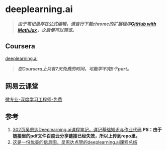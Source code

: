 # deeplearning.ai

> _**由于笔记里存在公式编辑，请自行下载chrome的扩展程序[GitHub with MathJax](https://chrome.google.com/webstore/detail/github-with-mathjax/ioemnmodlmafdkllaclgeombjnmnbima)，之后便可以预览。**_

## Coursera

[deeplearning.ai](https://www.deeplearning.ai/)

> _**在Coursera上只有7天免费的时间，可能学不完5个part。**_

## 网易云课堂

[微专业-深度学习工程师-免费](http://mooc.study.163.com/smartSpec/detail/1001319001.htm)

## 参考

1. [302页吴恩达Deeplearning.ai课程笔记，详记基础知识与作业代码](https://mp.weixin.qq.com/s?__biz=MzA3MzI4MjgzMw==&mid=2650737603&idx=1&sn=a8e003446dd0b3ce5a047c69330ac817&chksm=871acfbdb06d46ab8875936c608a15736f52530183102981ef2881292d914d95a168f049b54a&mpshare=1&scene=1&srcid=02083q8To1azkA7xSirpjAOK%23rd) **PS：由于链接里的pdf文件百度云分享链接已经失效，所以上传到repo里。**
1. [这是一份优美的信息图，吴恩达点赞的deeplearning.ai课程总结](https://mp.weixin.qq.com/s/n43lhGVXZzIPsqxssD9K-w)